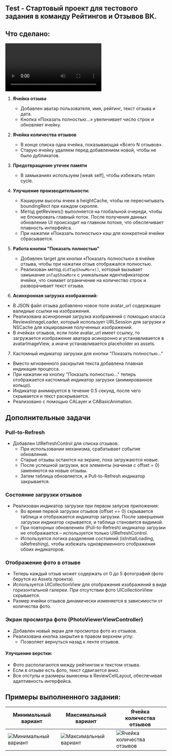 ## Test - Стартовый проект для тестового задания в команду Рейтингов и Отзывов ВК.

## Что сделано:
![Скринкаст итоговой работы](IMG_8463.MP4)

1. **Ячейка отзыва**
   - Добавлен аватар пользователя, имя, рейтинг, текст отзыва и дата.
   - Кнопка «Показать полностью...» увеличивает число строк и обновляет ячейку.

2. **Ячейка количества отзывов**
   - В конце списка одна ячейка, показывающая «Всего N отзывов».
   - Старую ячейку удаляем перед добавлением новой, чтобы не было дубликатов.

3. **Предотвращение утечек памяти**
   - В замыканиях используем [weak self], чтобы избежать retain cycle.

4. **Улучшение производительности:**
   - Кэшируем высоты ячеек в heightCache, чтобы не пересчитывать boundingRect при каждом скролле.
   - Метод getReviews() выполняется на глобальной очереди, чтобы не блокировать главный поток. После получения данных обновление UI происходит на главном потоке, что обеспечивает плавность интерфейса.
   - При нажатии «Показать полностью» кэш для конкретной ячейки сбрасывается.

5. **Работа кнопки "Показать полностью"**
   - Добавлен target для кнопки «Показать полностью» в ячейке отзыва, чтобы при нажатии отзыв отображался полностью.
   - Реализован метод `didTapShowMore()`, который вызывает замыкание `onTapShowMore` с уникальным идентификатором ячейки, что снимает ограничение на количество строк и разворачивает текст отзыва.

6. **Асинхронная загрузка изображений:**
  - В JSON файл отзыва добавлено новое поле avatar_url содержащие валидные ссылки на изображения.
  - Реализована асинхронная загрузка изображений с помощью класса ReviewsImageLoader, который использует URLSession для загрузки и NSCache для кэширования полученных изображений.
  - В ячейках отзывов, если поле avatar_url имеет ссылку, то загружается изображение аватара асинхронно и устанавливается в avatarImageView, а иначе устанавливается placeholder из assets.
7. Кастомный индикатор загрузки для кнопки "Показать полностью..."

- Вместо мгновенного раскрытия текста добавлена плавная индикация процесса.
- При нажатии на кнопку "Показать полностью..." теперь отображается кастомный индикатор загрузки (анимированное кольцо).
- Индикатор анимируется в течение 0.5 секунд, после чего скрывается и текст раскрывается.
- Реализовано с помощью CALayer и CABasicAnimation.

## Дополнительные задачи

### Pull-to-Refresh
- Добавлен UIRefreshControl для списка отзывов:
  - При использовании механизма, срабатывает событие обновления.
  - Старые отзывы остаются на экране, пока загружаются новые.
  - После успешной загрузки, все элементы (начиная с offset = 0) заменяются на новые отзывы.
  - Затем таблица обновляется, и Pull-to-Refresh индикатор закрывается.

### Состояние загрузки отзывов

- Реализован индикатор загрузки при первом запуске приложения:
  - Во время первой загрузки отзывов (offset == 0) скрывается таблица и отображается индикатор загрузки. После завершения загрузки индикатор скрывается, и таблица становится видимой.
  - При повторных обновлениях (Pull-to-Refresh) индикатор загрузки не отображается – используется только UIRefreshControl.
  - Используется логика разделения состояний (isInitialLoading, isRefreshing), чтобы избежать одновременного отображения обоих индикаторов.

### Отображение фото в отзыве

- Теперь каждый отзыв может содержать от 0 до 5 фотографий (фото берутся из Assets проекта).
- Используется UICollectionView для отображения изображений в виде горизонтальной галереи. При отсутствии фото UICollectionView скрывается.
- Размер ячейки отзывов динамически изменяется в зависимости от количества фото.

### Экран просмотра фото (PhotoViewerViewController)
- Добавлен новый экран для просмотра фото из отзывов.
- Реализована кнопка закрытия в правом верхнем углу:
  - Позволяет вернуться назад к ленте отзывов.

#### Улучшение верстки:
- Фото располагаются между рейтингом и текстом отзыва.
- Если в отзыве есть фото, текст сдвигается вниз.
- Все отступы и размеры вынесены в ReviewCellLayout, обеспечивая адаптивность интерфейса.


## Примеры выполненного задания:

Минимальный вариант|Максимальный вариант|Ячейка количества отзывов
-|-|-
![Минимальный вариант](/Screenshots/1.png) | ![Максимальный вариант](/Screenshots/2.png) | ![Ячейка количества отзывов](/Screenshots/3.png)
